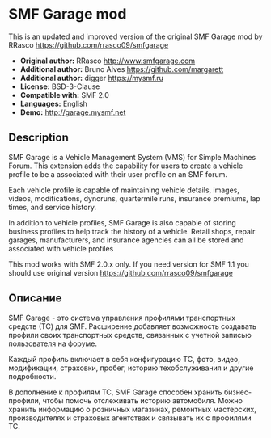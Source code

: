 # SMF Garage mod
This is an updated and improved version of the original SMF Garage mod by RRasco https://github.com/rrasco09/smfgarage    
* **Original author:** RRasco http://www.smfgarage.com
* **Additional author:** Bruno Alves https://github.com/margarett
* **Additional author:** digger https://mysmf.ru
* **License:** BSD-3-Clause
* **Compatible with:** SMF 2.0
* **Languages:** English
* **Demo:** http://garage.mysmf.net

## Description

SMF Garage is a Vehicle Management System (VMS) for Simple Machines Forum. This extension adds the capability for users to create a vehicle profile to be a associated with their user profile on an SMF forum.

Each vehicle profile is capable of maintaining vehicle details, images, videos, modifications, dynoruns, quartermile runs, insurance premiums, lap times, and service history.

In addition to vehicle profiles, SMF Garage is also capable of storing business profiles to help track the history of a vehicle. Retail shops, repair garages, manufacturers, and insurance agencies can all be stored and associated with vehicle profiles

This mod works with SMF 2.0.x only. If you need version for SMF 1.1 you should use original version https://github.com/rrasco09/smfgarage

## Описание

SMF Garage - это система управления профилями транспортных средств (ТС) для SMF. Расширение добавляет возможность создавать профили своих транспортных средств, связанных с учетной записью пользователя на форуме.

Каждый профиль включает в себя конфигурацию ТС, фото, видео, модификации, страховки, пробег, историю техобслуживания и другие подробности.

В дополнение к профилям ТС, SMF Garage способен хранить бизнес-профили, чтобы помочь отслеживать историю автомобиля. Можно хранить информацию о розничных магазинах, ремонтных мастерских, производителях и страховых агентствах и связывать их с профилями ТС.
